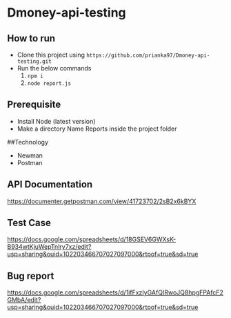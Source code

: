 # Dmoney-api-testing

## How to run
- Clone this project using `https://github.com/prianka97/Dmoney-api-testing.git`
- Run the below commands
    1. `npm i`
    2. `node report.js`
       
## Prerequisite
- Install Node (latest version)
- Make a directory Name Reports inside the project folder

##Technology 
- Newman
- Postman

## API Documentation
https://documenter.getpostman.com/view/41723702/2sB2x6kBYX

## Test Case
https://docs.google.com/spreadsheets/d/18GSEV6GWXsK-B934wtKjuWepTnlry7xz/edit?usp=sharing&ouid=102203466707027097000&rtpof=true&sd=true

## Bug report
https://docs.google.com/spreadsheets/d/1ifFxzIyGAfQIRwoJQ8hpgFPAfcF2GMbA/edit?usp=sharing&ouid=102203466707027097000&rtpof=true&sd=true

